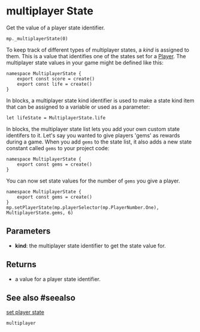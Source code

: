 # multiplayer State

Get the value of a player state identifier.

```sig
mp._multiplayerState(0)
```

To keep track of different types of multiplayer states, a _kind_ is assigned to them. This is a value that identifies one of the states set for a [Player](/types/player). The multiplayer state values in your game might be defined like this:

```typescript-ignore
namespace MultiplayerState {
    export const score = create()
    export const life = create()
}
```

In blocks, a multiplayer state kind identifier is used to make a state kind item that can be assigned to a variable or used as a parameter:

```block
let lifeState = MultiplayerState.life
```

In blocks, the multiplayer state list lets you add your own custom state identifers to it. Let's say you wanted to give players 'gems' as rewards during a game. When you add `gems` to the state list, it also adds a new state constant called `gems` to your project code:

```typescript-ignore
namespace MultiplayerState {
    export const gems = create()
}
```

You can now set state values for the number of `gems` you give a player.

```blocks
namespace MultiplayerState {
    export const gems = create()
}
mp.setPlayerState(mp.playerSelector(mp.PlayerNumber.One), MultiplayerState.gems, 6)
```

## Parameters

* **kind**: the multiplayer state identifier to get the state value for.

## Returns

* a value for a player state identifier.

## See also #seealso

[set player state](/reference/multiplayer/set-player-state)

```package
multiplayer
```